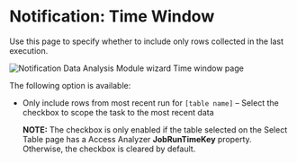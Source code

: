 # Notification: Time Window

Use this page to specify whether to include only rows collected in the last execution.

![Notification Data Analysis Module wizard Time window page](/img/product_docs/accessanalyzer/admin/analysis/notification/timewindow.webp)

The following option is available:

- Only include rows from most recent run for `[table name]` – Select the checkbox to scope the task
  to the most recent data

    **NOTE:** The checkbox is only enabled if the table selected on the Select Table page has a
    Access Analyzer **JobRunTimeKey** property. Otherwise, the checkbox is cleared by default.
